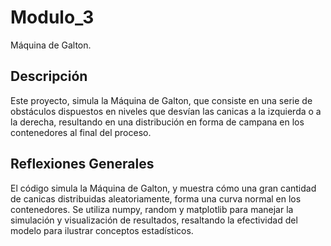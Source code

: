 # Modulo_3
Máquina de Galton.

## Descripción
Este proyecto, simula la Máquina de Galton, que consiste en una serie de obstáculos dispuestos en niveles que desvían las canicas a la izquierda o a la derecha, resultando en una distribución en forma de campana en los contenedores al final del proceso.
​
## Reflexiones Generales
El código simula la Máquina de Galton, y muestra cómo una gran cantidad de canicas distribuidas aleatoriamente, forma una curva normal en los contenedores. Se utiliza numpy, random y matplotlib para manejar la simulación y visualización de resultados, resaltando la efectividad del modelo para ilustrar conceptos estadísticos.
